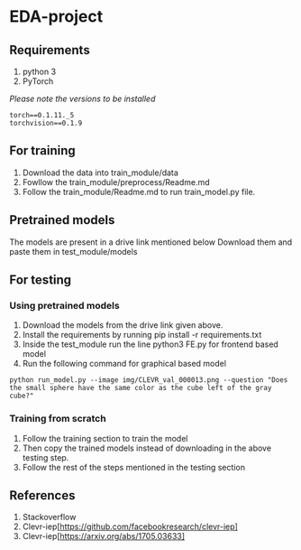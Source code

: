 # EDA-project

## Requirements

1. python 3
2. PyTorch 

<i>Please note the versions to be installed</i>
```
torch==0.1.11._5
torchvision==0.1.9
```
## For training 
1. Download the data into train\_module/data 
2. Fowllow the train_module/preprocess/Readme.md
3. Follow the train\_module/Readme.md to run train_model.py file.

## Pretrained models
The models are present in a drive link mentioned below 
Download them and paste them in test_module/models

## For testing 

### Using pretrained models 
1. Download the models from the drive link given above. 
2. Install the requirements by running pip install -r requirements.txt
3. Inside the test_module run the line python3 FE.py for frontend based model
4. Run the following command for graphical based model 
```
python run_model.py --image img/CLEVR_val_000013.png --question "Does the small sphere have the same color as the cube left of the gray cube?"
 ```

### Training from scratch
1. Follow the training section to train the model
2. Then copy the trained models instead of downloading in the above testing step.
3. Follow the rest of the steps mentioned in the testing section

## References 
1. Stackoverflow 
2. Clevr-iep[https://github.com/facebookresearch/clevr-iep]
3. Clevr-iep[https://arxiv.org/abs/1705.03633]
